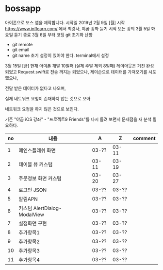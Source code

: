 # bossapp

아이폰으로 보스 앱을 제작합니다.
시작일 
2019년 2월 9일 [월] 시작
https://www.inflearn.com/
에서 최강사, 야곰 강좌 듣기 시작
모든 강의 
3월 5일 화요일 듣기 종료
3월 6일 부터 코딩 
git 초기화 난항 
- git remote 
- git email 
- git name 
초기 설정이 있어야 한다.
terminal에서 설정

3월 15일 [금] 현재 아이폰 개발 10일째 (실제 주말 제외 8일째) 레이아웃은 거진 완성 되었고
Request.swift로 전송 까지는 되었으나, 제이슨으로 데이터를 가져오기를 시도 했으나, 

전달 받은 데이터가 없다고 나오며, 

실제 네트워크 요청이 존재하지 않는 것으로 보아 

네트워크 요청을 하지 않은 것으로 보인다.

기존 "야곰 iOS 강좌" - "프로젝트9 Friends"를 다시 돌려 보면서 문제점을  재 분석 필요하다.

no|내용|A|Z|comment
--|--|--|--|--
1 | 메인스플레쉬 화면|03-??| 03-11|
2 | 테이블 뷰 커스텀| 03-11| 03-19|
3 | 주문정보 화면 커스텀 | 03-20 | 03-27|
4 | 로그인 JSON | 03-?? | 03-?? |
5 | 알림APN | 03-?? | 03-?? |
6 | 커스텀 AlertDialog- ModalView | 03-?? | 03-?? |
7 | 설정화면 구현 | 03-?? | 03-?? |
8 | 추가항목1 | 03-?? | 03-?? |
9 | 추가항목2 | 03-?? | 03-?? |
10 | 추가항목3 | 03-?? | 03-?? |
11 | 추가항목4 | 03-?? | 03-?? |
